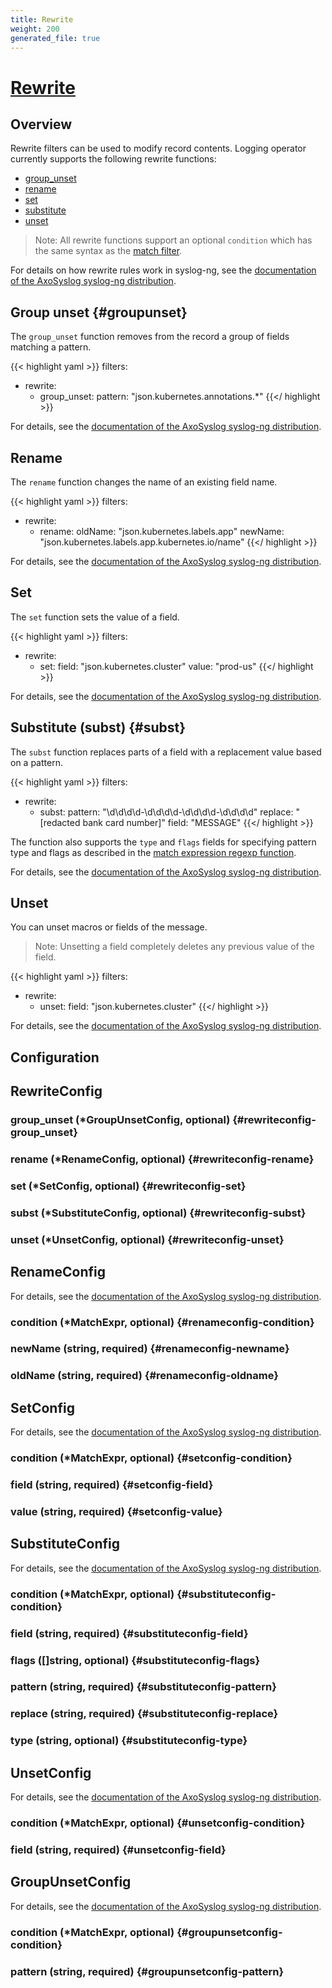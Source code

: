 ```yaml
---
title: Rewrite
weight: 200
generated_file: true
---
```


# [Rewrite](https://axoflow.com/docs/axosyslog-core/chapter-manipulating-messages/modifying-messages/)
## Overview

Rewrite filters can be used to modify record contents. Logging operator currently supports the following rewrite functions:

- [group_unset](#groupunset)
- [rename](#rename)
- [set](#set)
- [substitute](#subst)
- [unset](#unset)

> Note: All rewrite functions support an optional `condition` which has the same syntax as the [match filter](../match/).

For details on how rewrite rules work in syslog-ng, see the [documentation of the AxoSyslog syslog-ng distribution](https://axoflow.com/docs/axosyslog-core/chapter-manipulating-messages/modifying-messages/).

## Group unset {#groupunset}

The `group_unset` function removes from the record a group of fields matching a pattern.

{{< highlight yaml >}}
  filters:
  - rewrite:
    - group_unset:
        pattern: "json.kubernetes.annotations.*"
{{</ highlight >}}

For details, see the [documentation of the AxoSyslog syslog-ng distribution](https://axoflow.com/docs/axosyslog-core/chapter-manipulating-messages/modifying-messages/rewrite-unset/).

## Rename

The `rename` function changes the name of an existing field name.

{{< highlight yaml >}}
  filters:
  - rewrite:
    - rename:
        oldName: "json.kubernetes.labels.app"
        newName: "json.kubernetes.labels.app.kubernetes.io/name"
{{</ highlight >}}

For details, see the [documentation of the AxoSyslog syslog-ng distribution](https://axoflow.com/docs/axosyslog-core/chapter-manipulating-messages/modifying-messages/rewrite-rename/).

## Set

The `set` function sets the value of a field.

{{< highlight yaml >}}
  filters:
  - rewrite:
    - set:
        field: "json.kubernetes.cluster"
        value: "prod-us"
{{</ highlight >}}

For details, see the [documentation of the AxoSyslog syslog-ng distribution](https://axoflow.com/docs/axosyslog-core/chapter-manipulating-messages/modifying-messages/rewrite-set/).

## Substitute (subst) {#subst}

The `subst` function replaces parts of a field with a replacement value based on a pattern.

{{< highlight yaml >}}
  filters:
  - rewrite:
    - subst:
        pattern: "\d\d\d\d-\d\d\d\d-\d\d\d\d-\d\d\d\d"
        replace: "[redacted bank card number]"
        field: "MESSAGE"
{{</ highlight >}}

The function also supports the `type` and `flags` fields for specifying pattern type and flags as described in the [match expression regexp function](../match/).

For details, see the [documentation of the AxoSyslog syslog-ng distribution](https://axoflow.com/docs/axosyslog-core/chapter-manipulating-messages/modifying-messages/rewrite-replace/).

## Unset

You can unset macros or fields of the message.

> Note: Unsetting a field completely deletes any previous value of the field.

{{< highlight yaml >}}
  filters:
  - rewrite:
    - unset:
        field: "json.kubernetes.cluster"
{{</ highlight >}}

For details, see the [documentation of the AxoSyslog syslog-ng distribution](https://axoflow.com/docs/axosyslog-core/chapter-manipulating-messages/modifying-messages/rewrite-unset/).


## Configuration
## RewriteConfig

### group_unset (*GroupUnsetConfig, optional) {#rewriteconfig-group_unset}


### rename (*RenameConfig, optional) {#rewriteconfig-rename}


### set (*SetConfig, optional) {#rewriteconfig-set}


### subst (*SubstituteConfig, optional) {#rewriteconfig-subst}


### unset (*UnsetConfig, optional) {#rewriteconfig-unset}



## RenameConfig

For details, see the [documentation of the AxoSyslog syslog-ng distribution](https://axoflow.com/docs/axosyslog-core/chapter-manipulating-messages/modifying-messages/rewrite-rename/).

### condition (*MatchExpr, optional) {#renameconfig-condition}


### newName (string, required) {#renameconfig-newname}


### oldName (string, required) {#renameconfig-oldname}



## SetConfig

For details, see the [documentation of the AxoSyslog syslog-ng distribution](https://axoflow.com/docs/axosyslog-core/chapter-manipulating-messages/modifying-messages/rewrite-set/).

### condition (*MatchExpr, optional) {#setconfig-condition}


### field (string, required) {#setconfig-field}


### value (string, required) {#setconfig-value}



## SubstituteConfig

For details, see the [documentation of the AxoSyslog syslog-ng distribution](https://axoflow.com/docs/axosyslog-core/chapter-manipulating-messages/modifying-messages/rewrite-set/).

### condition (*MatchExpr, optional) {#substituteconfig-condition}


### field (string, required) {#substituteconfig-field}


### flags ([]string, optional) {#substituteconfig-flags}


### pattern (string, required) {#substituteconfig-pattern}


### replace (string, required) {#substituteconfig-replace}


### type (string, optional) {#substituteconfig-type}



## UnsetConfig

For details, see the [documentation of the AxoSyslog syslog-ng distribution](https://axoflow.com/docs/axosyslog-core/chapter-manipulating-messages/modifying-messages/rewrite-unset/).

### condition (*MatchExpr, optional) {#unsetconfig-condition}


### field (string, required) {#unsetconfig-field}



## GroupUnsetConfig

For details, see the [documentation of the AxoSyslog syslog-ng distribution](https://axoflow.com/docs/axosyslog-core/chapter-manipulating-messages/modifying-messages/rewrite-unset/).

### condition (*MatchExpr, optional) {#groupunsetconfig-condition}


### pattern (string, required) {#groupunsetconfig-pattern}



